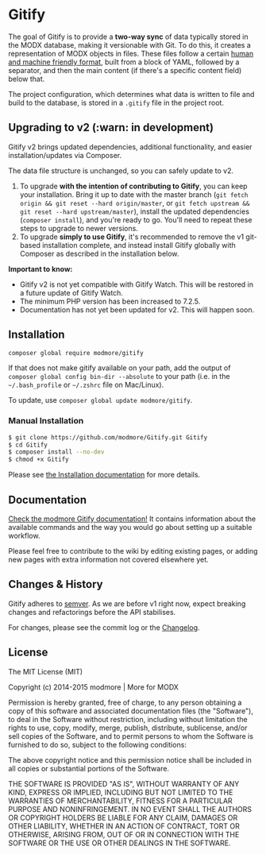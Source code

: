 Gitify
======

The goal of Gitify is to provide a **two-way sync** of data typically stored in the MODX database, making it versionable with Git. To do this, it creates a representation of MODX objects in files. These files follow a certain [human and machine friendly format](https://gist.github.com/Mark-H/5acafdc1c364f70fa4e7), built from a block of YAML, followed by a separator, and then the main content (if there's a specific content field) below that.

The project configuration, which determines what data is written to file and build to the database, is stored in a `.gitify` file in the project root.

## Upgrading to v2 (:warn: in development)

Gitify v2 brings updated dependencies, additional functionality, and easier installation/updates via Composer.

The data file structure is unchanged, so you can safely update to v2. 

1. To upgrade **with the intention of contributing to Gitify**, you can keep your installation. Bring it up to date with the master branch (`git fetch origin && git reset --hard origin/master`, or `git fetch upstream && git reset --hard upstream/master`), install the updated dependencies (`composer install`), and you're ready to go. You'll need to repeat these steps to upgrade to newer versions.
2. To upgrade **simply to use Gitify**, it's recommended to remove the v1 git-based installation complete, and instead install Gitify globally with Composer as described in the installation below.

**Important to know:**

- Gitify v2 is not yet compatible with Gitify Watch. This will be restored in a future update of Gitify Watch.
- The minimum PHP version has been increased to 7.2.5.
- Documentation has not yet been updated for v2. This will happen soon.

## Installation

````bash 
composer global require modmore/gitify
````

If that does not make gitify available on your path, add the output of `composer global config bin-dir --absolute` to your path (i.e. in the `~/.bash_profile` or `~/.zshrc` file on Mac/Linux).

To update, use `composer global update modmore/gitify`. 

### Manual Installation

````bash
$ git clone https://github.com/modmore/Gitify.git Gitify
$ cd Gitify
$ composer install --no-dev
$ chmod +x Gitify
````

Please see [the Installation documentation](https://docs.modmore.com/en/Open_Source/Gitify/Installation/index.html) for more details.


## Documentation

[Check the modmore Gitify documentation!](https://docs.modmore.com/en/Open_Source/Gitify/index.html) It contains information about the available commands and the way you would go about setting up a suitable workflow.

Please feel free to contribute to the wiki by editing existing pages, or adding new pages with extra information not covered elsewhere yet.

## Changes & History

Gitify adheres to [semver](http://semver.org). As we are before v1 right now, expect breaking changes and refactorings before the API stabilises.

For changes, please see the commit log or the [Changelog](CHANGELOG.md).

## License

The MIT License (MIT)

Copyright (c) 2014-2015 modmore | More for MODX

Permission is hereby granted, free of charge, to any person obtaining a copy
of this software and associated documentation files (the "Software"), to deal
in the Software without restriction, including without limitation the rights
to use, copy, modify, merge, publish, distribute, sublicense, and/or sell
copies of the Software, and to permit persons to whom the Software is
furnished to do so, subject to the following conditions:

The above copyright notice and this permission notice shall be included in all
copies or substantial portions of the Software.

THE SOFTWARE IS PROVIDED "AS IS", WITHOUT WARRANTY OF ANY KIND, EXPRESS OR
IMPLIED, INCLUDING BUT NOT LIMITED TO THE WARRANTIES OF MERCHANTABILITY,
FITNESS FOR A PARTICULAR PURPOSE AND NONINFRINGEMENT. IN NO EVENT SHALL THE
AUTHORS OR COPYRIGHT HOLDERS BE LIABLE FOR ANY CLAIM, DAMAGES OR OTHER
LIABILITY, WHETHER IN AN ACTION OF CONTRACT, TORT OR OTHERWISE, ARISING FROM,
OUT OF OR IN CONNECTION WITH THE SOFTWARE OR THE USE OR OTHER DEALINGS IN THE
SOFTWARE.
